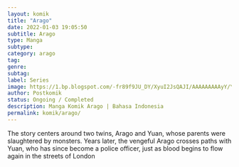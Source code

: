 ```yaml
---
layout: komik
title: "Arago"
date: 2022-01-03 19:05:50
subtitle: Arago
type: Manga
subtype: 
category: arago
tag: 
genre: 
subtag: 
label: Series
image: https://1.bp.blogspot.com/-fr89f9JU_DY/XyuI2JsQAJI/AAAAAAAAAyY/YIuauW32FPofW-AMRi2Nj_u-jJdZ_OFtgCLcBGAsYHQ/s72-c/Aragooo.jpg
author: Postkomik
status: Ongoing / Completed
description: Manga Komik Arago | Bahasa Indonesia
permalink: komik/arago/
---
```


The story centers around two twins, Arago and Yuan, whose parents were slaughtered by monsters. Years later, the vengeful Arago crosses paths with Yuan, who has since become a police officer, just as blood begins to flow again in the streets of London
